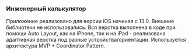 ### Инженерный калькулятор

Приложение реализовано для версии iOS начиная с 13.0. Внешние библиотеки не использовались.
Вся верстка выполнена в коде при помощи Auto Layout, как на iPhone, так и на iPad - реализована адаптивная верстка под разные устройства/ориентации. 
Используется архитектура MVP + Coordinator Pattern.


